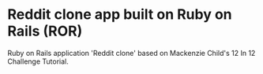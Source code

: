 # Reddit clone app built on Ruby on Rails (ROR)

Ruby on Rails application 'Reddit clone' based on Mackenzie Child's 12 In 12 Challenge Tutorial.
